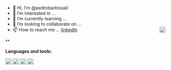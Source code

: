- 👋 Hi, I’m @pedrobarbosa0
- 👀 I’m interested in ...
- 🌱 I’m currently learning ...
- 💞️ I’m looking to collaborate on ...
- 📫 How to reach me ...   [linkedIn](https://www.linkedin.com/in/pedro-abarbosa/)<img align="right" height="20" src="hthttps://raw.githubusercontent.com/pedrobarbosa0/pedrobarbosa0/main/images/linkedin.png">

**

**Languages and tools:**

<img align="left" height="20" src="https://raw.githubusercontent.com/pedrobarbosa0/pedrobarbosa0/main/images/javascript.png">
<img align="left" height="20" src="https://raw.githubusercontent.com/pedrobarbosa0/pedrobarbosa0/main/images/react.png">
<img align="left" height="20" src="https://raw.githubusercontent.com/pedrobarbosa0/pedrobarbosa0/main/images/typescript.png">
<img align="left" height="20" src="https://raw.githubusercontent.com/pedrobarbosa0/pedrobarbosa0/main/images/nodejs.png">

<!---
pedrobarbosa0/pedrobarbosa0 is a ✨ special ✨ repository because its `README.md` (this file) appears on your GitHub profile.
You can click the Preview link to take a look at your changes.
--->
